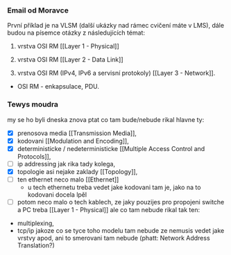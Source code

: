 ### Email od Moravce
První příklad je na VLSM (další ukázky nad rámec cvičení máte v LMS), 
dále budou na písemce otázky z následujících témat: 

1. vrstva OSI RM [[Layer 1 - Physical]] 

2. vrstva OSI RM [[Layer 2 - Data Link]]

3. vrstva OSI RM (IPv4, IPv6 a servisní protokoly) [[Layer 3 - Network]]. 

- OSI RM - enkapsulace, PDU.

### Tewys moudra
my se ho byli dneska znova ptat co tam bude/nebude rikal hlavne ty:
- [x] prenosova media [[Transmission Media]], 
- [x] kodovani [[Modulation and Encoding]], 
- [x] deterministicke / nedeterministicke [[Multiple Access Control and Protocols]], 
- [ ] ip addressing jak rika tady kolega, 
- [x] topologie asi nejake zaklady [[Topology]], 
- [ ] ten ethernet neco malo [[Ethernet]]
	- u tech ethernetu treba vedet jake kodovani tam je, jako na to kodovani docela lpěl
- [ ] potom neco malo o tech kablech, ze jaky pouzijes pro propojeni switche a PC treba [[Layer 1 - Physical]]
ale co tam nebude rikal tak ten:
- multiplexing, 
- tcp/ip jakoze co se tyce toho modelu tam nebude ze nemusis vedet jake vrstvy apod, ani to smerovani tam nebude (phatt: Network Address Translation?)

